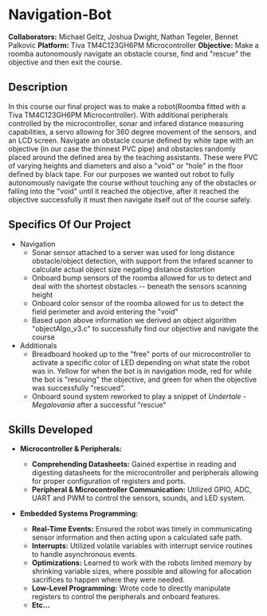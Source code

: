 # Navigation-Bot
**Collaborators:** Michael Geltz, Joshua Dwight, Nathan Tegeler, Bennet Palkovic
**Platform:** Tiva TM4C123GH6PM Microcontroller
**Objective:** Make a roomba autonomously navigate an obstacle course, find and "rescue" the objective and then exit the course.

## Description
In this course our final project was to make a robot(Roomba fitted with a Tiva TM4C123GH6PM Microcontroller). With additional peripherals controlled by the microcontroller, sonar and infared distance measuring capabilities, a servo allowing for 360 degree movement of the sensors, and an LCD screen. Navigate an obstacle course defined by white tape with an objective (in our case the thinnest PVC pipe) and obstacles randomly placed around the defined area by the teaching assistants. These were PVC of varying heights and diameters and also a "void" or "hole" in the floor defined by black tape. For our purposes we wanted out robot to fully autonomously navigate the course without touching any of the obstacles or falling into the "void" until it reached the objective, after it reached the objective successfully it must then navigate itself out of the course safely. 

## Specifics Of Our Project
- Navigation
  * Sonar sensor attached to a server was used for long distance obstacle/object detection, with support from the infared scanner to calculate actual object size negating distance distortion
  * Onboard bump sensors of the roomba allowed for us to detect and deal with the shortest obstacles -- beneath the sensors scanning height
  * Onboard color sensor of the roomba allowed for us to detect the field perimeter and avoid entering the "void"
  * Based upon above information we derived an object algorithm "objectAlgo_v3.c" to successfully find our objective and navigate the course
- Additionals
  * Breadboard hooked up to the "free" ports of our microcontroller to activate a specific color of LED depending on what state the robot was in. Yellow for when the bot is in navigation mode, red for while the bot is "rescuing" the objective, and green for when the objective was successfully "rescued".
  * Onboard sound system reworked to play a snippet of *Undertale - Megalovania* after a successful "rescue"
 
## Skills Developed
- **Microcontroller & Peripherals:**
    * **Comprehending Datasheets:** Gained expertise in reading and digesting datasheets for the microcontroller and peripherals allowing for proper configuration of registers and ports.
    * **Peripheral & Microcontroller Communication:** Utilized GPIO, ADC, UART and PWM to control the sensors, sounds, and LED system.

- **Embedded Systems Programming:**
    * **Real-Time Events:** Ensured the robot was timely in communicating sensor information and then acting upon a calculated safe path.
    * **Interrupts:** Utilized volatile variables with interrupt service routines to handle asynchronous events.
    * **Optimizations:** Learned to work with the robots limited memory by shrinking variable sizes, where possible and allowing for allocation sacrifices to happen where they were needed.
    * **Low-Level Programming:** Wrote code to directly manipulate registers to control the peripherals and onboard features.
    * **Etc...**
